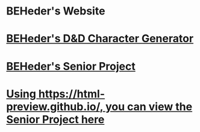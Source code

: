 # BEHeder's Website
# [BEHeder's D&D Character Generator](https://github.com/BEHeder/BEHeder.github.io/tree/main/BEHeder_char_gen)
# [BEHeder's Senior Project](https://github.com/BEHeder/BEHeder.github.io/tree/main/Senior%20Project)
# [Using https://html-preview.github.io/, you can view the Senior Project here](https://html-preview.github.io/?url=https://github.com/BEHeder/BEHeder.github.io/blob/main/Senior%20Project/index.html)
